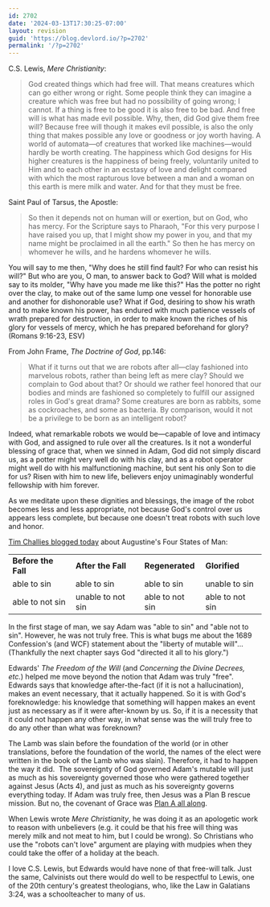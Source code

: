 ```yaml
---
id: 2702
date: '2024-03-13T17:30:25-07:00'
layout: revision
guid: 'https://blog.devlord.io/?p=2702'
permalink: '/?p=2702'
---
```


C.S. Lewis, <a><em>Mere Christianity</em></a>:
<blockquote>God created things which had free will. That means creatures which can go either wrong or right. Some people think they can imagine a creature which was free but had no possibility of going wrong; I cannot. If a thing is free to be good it is also free to be bad. And free will is what has made evil possible. Why, then, did God give them free will? Because free will though it makes evil possible, is also the only thing that makes possible any love or goodness or joy worth having. A world of automata—of creatures that worked like machines—would hardly be worth creating. The happiness which God designs for His higher creatures is the happiness of being freely, voluntarily united to Him and to each other in an ecstasy of love and delight compared with which the most rapturous love between a man and a woman on this earth is mere milk and water. And for that they must be free.</blockquote>
Saint Paul of Tarsus, the Apostle:
<blockquote>So then it depends not on human will or exertion, but on God, who has mercy. For the Scripture says to Pharaoh, "For this very purpose I have raised you up, that I might show my power in you, and that my name might be proclaimed in all the earth." So then he has mercy on whomever he wills, and he hardens whomever he wills.</blockquote>
You will say to me then, "Why does he still find fault? For who can resist his will?" But who are you, O man, to answer back to God? Will what is molded say to its molder, "Why have you made me like this?" Has the potter no right over the clay, to make out of the same lump one vessel for honorable use and another for dishonorable use? What if God, desiring to show his wrath and to make known his power, has endured with much patience vessels of wrath prepared for destruction, in order to make known the riches of his glory for vessels of mercy, which he has prepared beforehand for glory? (Romans 9:16-23, ESV)

From John Frame, <a><em>The Doctrine of God</em></a>, pp.146:
<blockquote>What if it turns out that we are robots after all—clay fashioned into marvelous robots, rather than being left as mere clay? Should we complain to God about that? Or should we rather feel honored that our bodies and minds are fashioned so completely to fulfill our assigned roles in God's great drama? Some creatures are born as rabbits, some as cockroaches, and some as bacteria. By comparison, would it not be a privilege to be born as an intelligent robot?</blockquote>
Indeed, what remarkable robots we would be—capable of love and intimacy with God, and assigned to rule over all the creatures. Is it not a wonderful blessing of grace that, when we sinned in Adam, God did not simply discard us, as a potter might very well do with his clay, and as a robot operator might well do with his malfunctioning machine, but sent his only Son to die for us? Risen with him to new life, believers enjoy unimaginably wonderful fellowship with him forever.

As we meditate upon these dignities and blessings, the image of the robot becomes less and less appropriate, not because God's control over us appears less complete, but because one doesn't treat robots with such love and honor.

<a href="http://www.challies.com/archives/articles/a-word-about-free-will.php">Tim Challies blogged today</a> about Augustine's Four States of Man:
<table>
<tbody>
<tr>
<td><strong>Before the Fall</strong></td>
<td><strong>After the Fall</strong></td>
<td><strong>Regenerated</strong></td>
<td><strong>Glorified</strong></td>
</tr>
<tr>
<td>able to sin</td>
<td>able to sin</td>
<td>able to sin</td>
<td>unable to sin</td>
</tr>
<tr>
<td>able to not sin</td>
<td>unable to not sin</td>
<td>able to not sin</td>
<td>able to not sin</td>
</tr>
</tbody>
</table>
In the first stage of man, we say Adam was "able to sin" and "able not to sin". However, he was not truly free. This is what bugs me about the 1689 Confession's (and WCF) statement about the "liberty of mutable will"... (Thankfully the next chapter says God "directed it all to his glory.")

Edwards' <em>The Freedom of the Will</em> (and <em>Concerning the Divine Decrees, etc.</em>) helped me move beyond the notion that Adam was truly "free". Edwards says that knowledge after-the-fact (if it is not a hallucination), makes an event necessary, that it actually happened. So it is with God's foreknowledge: his knowledge that something will happen makes an event just as necessary as if it were after-known by us. So, if it is a necessity that it could not happen any other way, in what sense was the will truly free to do any other than what was foreknown?

The Lamb was slain before the foundation of the world (or in other translations, before the foundation of the world, the names of the elect were written in the book of the Lamb who was slain). Therefore, it had to happen the way it did.  The sovereignty of God governed Adam's mutable will just as much as his sovereignty governed those who were gathered together against Jesus (Acts 4), and just as much as his sovereignty governs everything today. If Adam was truly free, then Jesus was a Plan B rescue mission. But no, the covenant of Grace was <a href="/2008/12/08/plan-a-glory-and-grace/">Plan A all along</a>.

When Lewis wrote <em>Mere Christianity</em>, he was doing it as an apologetic work to reason with unbelievers (e.g. it could be that his free will thing was merely milk and not meat to him, but I could be wrong). So Christians who use the "robots can't love" argument are playing with mudpies when they could take the offer of a holiday at the beach.

I love C.S. Lewis, but Edwards would have none of that free-will talk. Just the same, Calvinists out there would do well to be respectful to Lewis, one of the 20th century's greatest theologians, who, like the Law in Galatians 3:24, was a schoolteacher to many of us.